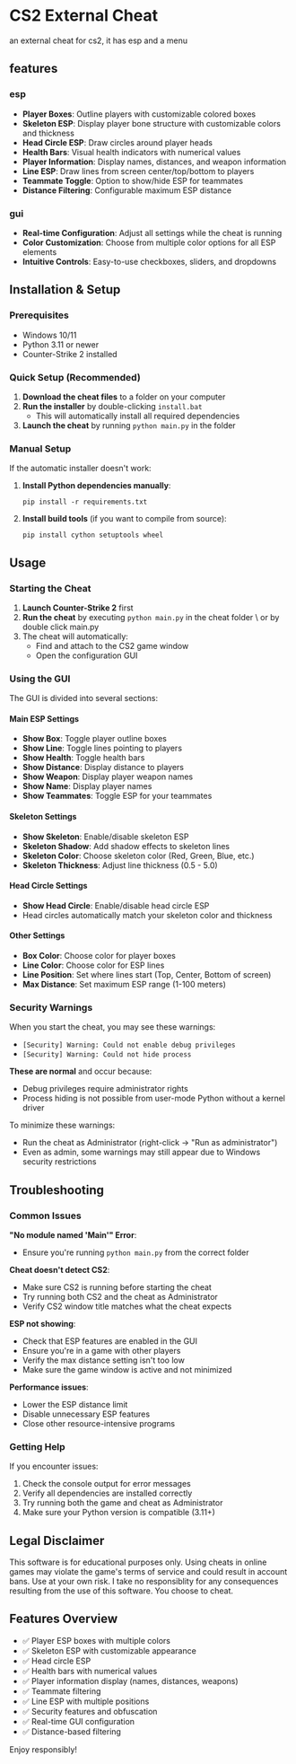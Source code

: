 # CS2 External Cheat

an external cheat for cs2, it has esp and a menu

## features

### esp
- **Player Boxes**: Outline players with customizable colored boxes
- **Skeleton ESP**: Display player bone structure with customizable colors and thickness
- **Head Circle ESP**: Draw circles around player heads
- **Health Bars**: Visual health indicators with numerical values
- **Player Information**: Display names, distances, and weapon information
- **Line ESP**: Draw lines from screen center/top/bottom to players
- **Teammate Toggle**: Option to show/hide ESP for teammates
- **Distance Filtering**: Configurable maximum ESP distance

### gui
- **Real-time Configuration**: Adjust all settings while the cheat is running
- **Color Customization**: Choose from multiple color options for all ESP elements
- **Intuitive Controls**: Easy-to-use checkboxes, sliders, and dropdowns

## Installation & Setup

### Prerequisites
- Windows 10/11
- Python 3.11 or newer
- Counter-Strike 2 installed

### Quick Setup (Recommended)

1. **Download the cheat files** to a folder on your computer
2. **Run the installer** by double-clicking `install.bat`
   - This will automatically install all required dependencies
3. **Launch the cheat** by running `python main.py` in the folder

### Manual Setup

If the automatic installer doesn't work:

1. **Install Python dependencies manually**:
   ```
   pip install -r requirements.txt
   ```

2. **Install build tools** (if you want to compile from source):
   ```
   pip install cython setuptools wheel
   ```

## Usage

### Starting the Cheat

1. **Launch Counter-Strike 2** first
2. **Run the cheat** by executing `python main.py` in the cheat folder \ or by double click main.py
3. The cheat will automatically:
   - Find and attach to the CS2 game window
   - Open the configuration GUI

### Using the GUI

The GUI is divided into several sections:

#### Main ESP Settings
- **Show Box**: Toggle player outline boxes
- **Show Line**: Toggle lines pointing to players
- **Show Health**: Toggle health bars
- **Show Distance**: Display distance to players
- **Show Weapon**: Display player weapon names
- **Show Name**: Display player names
- **Show Teammates**: Toggle ESP for your teammates

#### Skeleton Settings
- **Show Skeleton**: Enable/disable skeleton ESP
- **Skeleton Shadow**: Add shadow effects to skeleton lines
- **Skeleton Color**: Choose skeleton color (Red, Green, Blue, etc.)
- **Skeleton Thickness**: Adjust line thickness (0.5 - 5.0)

#### Head Circle Settings
- **Show Head Circle**: Enable/disable head circle ESP
- Head circles automatically match your skeleton color and thickness

#### Other Settings
- **Box Color**: Choose color for player boxes
- **Line Color**: Choose color for ESP lines
- **Line Position**: Set where lines start (Top, Center, Bottom of screen)
- **Max Distance**: Set maximum ESP range (1-100 meters)

### Security Warnings

When you start the cheat, you may see these warnings:
- `[Security] Warning: Could not enable debug privileges`
- `[Security] Warning: Could not hide process`

**These are normal** and occur because:
- Debug privileges require administrator rights
- Process hiding is not possible from user-mode Python without a kernel driver

To minimize these warnings:
- Run the cheat as Administrator (right-click → "Run as administrator")
- Even as admin, some warnings may still appear due to Windows security restrictions

## Troubleshooting

### Common Issues

**"No module named 'Main'" Error**:
- Ensure you're running `python main.py` from the correct folder

**Cheat doesn't detect CS2**:
- Make sure CS2 is running before starting the cheat
- Try running both CS2 and the cheat as Administrator
- Verify CS2 window title matches what the cheat expects

**ESP not showing**:
- Check that ESP features are enabled in the GUI
- Ensure you're in a game with other players
- Verify the max distance setting isn't too low
- Make sure the game window is active and not minimized

**Performance issues**:
- Lower the ESP distance limit
- Disable unnecessary ESP features
- Close other resource-intensive programs

### Getting Help

If you encounter issues:
1. Check the console output for error messages
2. Verify all dependencies are installed correctly
3. Try running both the game and cheat as Administrator
4. Make sure your Python version is compatible (3.11+)

## Legal Disclaimer

This software is for educational purposes only. Using cheats in online games may violate the game's terms of service and could result in account bans. Use at your own risk. I take no responsiblity for any consequences resulting from the use of this software. You choose to cheat.

## Features Overview

- ✅ Player ESP boxes with multiple colors
- ✅ Skeleton ESP with customizable appearance
- ✅ Head circle ESP
- ✅ Health bars with numerical values
- ✅ Player information display (names, distances, weapons)
- ✅ Teammate filtering
- ✅ Line ESP with multiple positions
- ✅ Security features and obfuscation
- ✅ Real-time GUI configuration
- ✅ Distance-based filtering

Enjoy responsibly!
